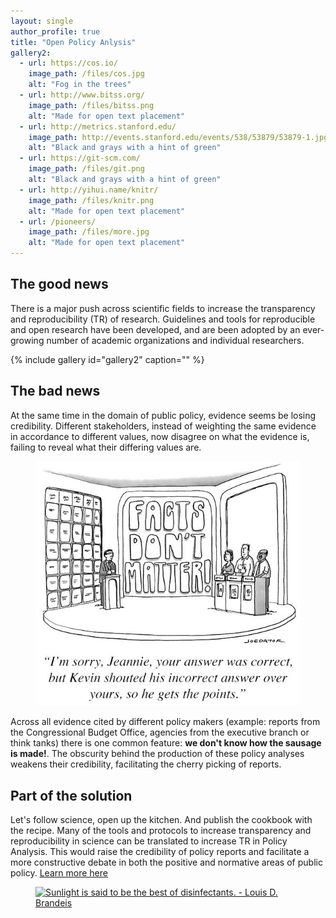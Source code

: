 ```yaml
---
layout: single
author_profile: true
title: "Open Policy Anlysis"  
gallery2:
  - url: https://cos.io/
    image_path: /files/cos.jpg
    alt: "Fog in the trees"
  - url: http://www.bitss.org/
    image_path: /files/bitss.png
    alt: "Made for open text placement"
  - url: http://metrics.stanford.edu/
    image_path: http://events.stanford.edu/events/538/53879/53879-1.jpg
    alt: "Black and grays with a hint of green"
  - url: https://git-scm.com/
    image_path: /files/git.png
    alt: "Black and grays with a hint of green"
  - url: http://yihui.name/knitr/
    image_path: /files/knitr.png
    alt: "Made for open text placement"
  - url: /pioneers/
    image_path: /files/more.jpg
    alt: "Made for open text placement"
---   
```



## The good news 
There is a major push across scientific fields to increase the transparency and reproducibility (TR) of research. Guidelines and tools for reproducible and open research have been developed, and are been adopted by an ever-growing number of academic organizations and individual researchers. 

{% include gallery id="gallery2" caption="" %}

## The bad news 
At the same time in the domain of public policy, evidence seems be losing credibility. Different stakeholders, instead of weighting the same evidence in accordance to different values, now disagree on what the evidence is, failing to reveal what their differing values are. 

<figure>
<a href="/files/nofacts.jpg"><img src="/files/nofacts.jpg"></a>
</figure>

Across all evidence cited by different policy makers (example: reports from the Congressional Budget Office, agencies from the executive branch or think tanks) there is one common feature: **we don't know how the sausage is made!**. The obscurity behind the production of these policy analyses weakens their credibility, facilitating the cherry picking of reports. 

## Part of the solution
Let's follow science, open up the kitchen. And publish the cookbook with the recipe. Many of the tools and protocols to increase transparency and reproducibility in science can be translated to increase TR in Policy Analysis. This would raise the credibility of policy reports and facilitate a more constructive debate in both the positive and normative areas of public policy. [Learn more here](/tr_pa/)

<figure>
<a href="http://www.azquotes.com/quote/370467" title="Louis D. Brandeis quote"><img src="http://www.azquotes.com/picture-quotes/quote-sunlight-is-said-to-be-the-best-of-disinfectants-louis-d-brandeis-37-4-0467.jpg" alt="Sunlight is said to be the best of disinfectants. - Louis D. Brandeis"></a>
</figure>




